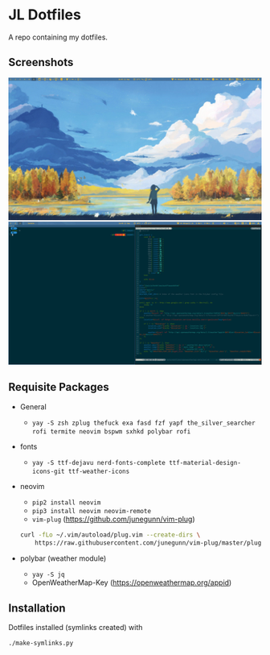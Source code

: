 # JL Dotfiles
A repo containing my dotfiles.

## Screenshots
![Desktop](./screenshots/desktop.png)
![Desktop](./screenshots/zsh_and_nvim.png)

## Requisite Packages
* General
    * `yay -S zsh zplug thefuck exa fasd fzf yapf the_silver_searcher rofi termite neovim bspwm sxhkd polybar rofi`
* fonts
    * `yay -S ttf-dejavu nerd-fonts-complete ttf-material-design-icons-git ttf-weather-icons`
* neovim
    * `pip2 install neovim`
    * `pip3 install neovim neovim-remote`
    * `vim-plug` (https://github.com/junegunn/vim-plug)

    ```bash
    curl -fLo ~/.vim/autoload/plug.vim --create-dirs \
        https://raw.githubusercontent.com/junegunn/vim-plug/master/plug.vim
    ```
* polybar (weather module)
    * `yay -S jq`
    * OpenWeatherMap-Key (https://openweathermap.org/appid)

## Installation
Dotfiles installed (symlinks created) with
```bash
./make-symlinks.py
```
